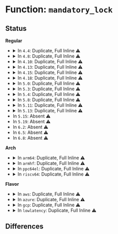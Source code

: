 # Function: <code>mandatory_lock</code>

## Status
<b>Regular</b>
<ul>
<li>
<details>
<summary>In <code>4.4</code>: Duplicate, Full Inline ⚠️</summary>

**Collision:** Static Duplication

**Inline:** Full

**Transformation:** False

**Instances:**

```
In mm/mmap.c (ffffffff811c76c9)
Location: include/linux/fs.h:2075
Inline: True
Inline callers:
  - mm/mmap.c:do_mmap
```
```
In fs/open.c (ffffffff8120996a)
Location: include/linux/fs.h:2075
Inline: True
Inline callers:
  - fs/open.c:vfs_truncate
```
```
In fs/read_write.c (ffffffff8120c6a5)
Location: include/linux/fs.h:2075
Inline: True
Inline callers:
  - fs/read_write.c:rw_verify_area
```
```
In fs/namei.c (ffffffff8121ab98)
Location: include/linux/fs.h:2075
Inline: True
Inline callers:
  - fs/namei.c:path_openat
```
```
In fs/locks.c (ffffffff8125fe06)
Location: include/linux/fs.h:2075
Inline: True
Inline callers:
  - fs/locks.c:lock_get_status
  - fs/locks.c:fcntl_setlk
```
</details>
</li>
<li>
<details>
<summary>In <code>4.8</code>: Duplicate, Full Inline ⚠️</summary>

**Collision:** Static Duplication

**Inline:** Full

**Transformation:** False

**Instances:**

```
In mm/mmap.c (ffffffff811e3d62)
Location: include/linux/fs.h:2165
Inline: True
Inline callers:
  - mm/mmap.c:do_mmap
```
```
In fs/open.c (ffffffff8122f778)
Location: include/linux/fs.h:2165
Inline: True
Inline callers:
  - fs/open.c:vfs_truncate
```
```
In fs/read_write.c (ffffffff81231cfc)
Location: include/linux/fs.h:2165
Inline: True
Inline callers:
  - fs/read_write.c:clone_verify_area
  - fs/read_write.c:rw_verify_area
```
```
In fs/namei.c (ffffffff812423d5)
Location: include/linux/fs.h:2165
Inline: True
Inline callers:
  - fs/namei.c:path_openat
```
```
In fs/locks.c (ffffffff8128bfc6)
Location: include/linux/fs.h:2165
Inline: True
Inline callers:
  - fs/locks.c:lock_get_status
  - fs/locks.c:fcntl_setlk
```
</details>
</li>
<li>
<details>
<summary>In <code>4.10</code>: Duplicate, Full Inline ⚠️</summary>

**Collision:** Static Duplication

**Inline:** Full

**Transformation:** False

**Instances:**

```
In mm/mmap.c (ffffffff811f3d4a)
Location: include/linux/fs.h:2146
Inline: True
Inline callers:
  - mm/mmap.c:do_mmap
```
```
In fs/open.c (ffffffff81241d0b)
Location: include/linux/fs.h:2146
Inline: True
Inline callers:
  - fs/open.c:vfs_truncate
```
```
In fs/read_write.c (ffffffff812442ac)
Location: include/linux/fs.h:2146
Inline: True
Inline callers:
  - fs/read_write.c:clone_verify_area
  - fs/read_write.c:rw_verify_area
```
```
In fs/namei.c (ffffffff812552ae)
Location: include/linux/fs.h:2146
Inline: True
Inline callers:
  - fs/namei.c:path_openat
```
```
In fs/locks.c (ffffffff812a0d46)
Location: include/linux/fs.h:2146
Inline: True
Inline callers:
  - fs/locks.c:lock_get_status
  - fs/locks.c:fcntl_setlk
```
</details>
</li>
<li>
<details>
<summary>In <code>4.13</code>: Duplicate, Full Inline ⚠️</summary>

**Collision:** Static Duplication

**Inline:** Full

**Transformation:** False

**Instances:**

```
In mm/mmap.c (ffffffff811fed27)
Location: include/linux/fs.h:2199
Inline: True
Inline callers:
  - mm/mmap.c:do_mmap
```
```
In fs/open.c (ffffffff8124d327)
Location: include/linux/fs.h:2199
Inline: True
Inline callers:
  - fs/open.c:vfs_truncate
```
```
In fs/read_write.c (ffffffff8124fa3d)
Location: include/linux/fs.h:2199
Inline: True
Inline callers:
  - fs/read_write.c:clone_verify_area
  - fs/read_write.c:rw_verify_area
```
```
In fs/namei.c (ffffffff812612f2)
Location: include/linux/fs.h:2199
Inline: True
Inline callers:
  - fs/namei.c:path_openat
```
```
In fs/locks.c (ffffffff812afae5)
Location: include/linux/fs.h:2199
Inline: True
Inline callers:
  - fs/locks.c:lock_get_status
  - fs/locks.c:fcntl_setlk
```
</details>
</li>
<li>
<details>
<summary>In <code>4.15</code>: Duplicate, Full Inline ⚠️</summary>

**Collision:** Static Duplication

**Inline:** Full

**Transformation:** False

**Instances:**

```
In mm/mmap.c (ffffffff8121736a)
Location: include/linux/fs.h:2244
Inline: True
Inline callers:
  - mm/mmap.c:do_mmap
```
```
In fs/open.c (ffffffff8126f29a)
Location: include/linux/fs.h:2244
Inline: True
Inline callers:
  - fs/open.c:vfs_truncate
```
```
In fs/read_write.c (ffffffff8127198d)
Location: include/linux/fs.h:2244
Inline: True
Inline callers:
  - fs/read_write.c:clone_verify_area
  - fs/read_write.c:rw_verify_area
```
```
In fs/namei.c (ffffffff81283a29)
Location: include/linux/fs.h:2244
Inline: True
Inline callers:
  - fs/namei.c:path_openat
```
```
In fs/locks.c (ffffffff812d394e)
Location: include/linux/fs.h:2244
Inline: True
Inline callers:
  - fs/locks.c:lock_get_status
  - fs/locks.c:fcntl_setlk
```
</details>
</li>
<li>
<details>
<summary>In <code>4.18</code>: Duplicate, Full Inline ⚠️</summary>

**Collision:** Static Duplication

**Inline:** Full

**Transformation:** False

**Instances:**

```
In mm/mmap.c (ffffffff8123842f)
Location: include/linux/fs.h:2260
Inline: True
Inline callers:
  - mm/mmap.c:do_mmap
```
```
In fs/open.c (ffffffff81295d84)
Location: include/linux/fs.h:2260
Inline: True
Inline callers:
  - fs/open.c:do_sys_ftruncate
  - fs/open.c:vfs_truncate
```
```
In fs/read_write.c (ffffffff812977fc)
Location: include/linux/fs.h:2260
Inline: True
Inline callers:
  - fs/read_write.c:clone_verify_area
  - fs/read_write.c:rw_verify_area
```
```
In fs/namei.c (ffffffff812aabb6)
Location: include/linux/fs.h:2260
Inline: True
Inline callers:
  - fs/namei.c:path_openat
```
```
In fs/locks.c (ffffffff812fddfe)
Location: include/linux/fs.h:2260
Inline: True
Inline callers:
  - fs/locks.c:lock_get_status
  - fs/locks.c:fcntl_setlk
```
</details>
</li>
<li>
<details>
<summary>In <code>5.0</code>: Duplicate, Full Inline ⚠️</summary>

**Collision:** Static Duplication

**Inline:** Full

**Transformation:** False

**Instances:**

```
In mm/mmap.c (ffffffff8124be05)
Location: include/linux/fs.h:2346
Inline: True
Inline callers:
  - mm/mmap.c:do_mmap
```
```
In fs/open.c (ffffffff812aab74)
Location: include/linux/fs.h:2346
Inline: True
Inline callers:
  - fs/open.c:do_sys_ftruncate
  - fs/open.c:vfs_truncate
```
```
In fs/read_write.c (ffffffff812ac4d2)
Location: include/linux/fs.h:2346
Inline: True
Inline callers:
  - fs/read_write.c:remap_verify_area
  - fs/read_write.c:remap_verify_area
  - fs/read_write.c:rw_verify_area
  - fs/read_write.c:rw_verify_area
```
```
In fs/namei.c (ffffffff812bf986)
Location: include/linux/fs.h:2346
Inline: True
Inline callers:
  - fs/namei.c:path_openat
```
```
In fs/locks.c (ffffffff8131385f)
Location: include/linux/fs.h:2346
Inline: True
Inline callers:
  - fs/locks.c:lock_get_status
  - fs/locks.c:lock_get_status
  - fs/locks.c:fcntl_setlk
  - fs/locks.c:fcntl_setlk
```
</details>
</li>
<li>
<details>
<summary>In <code>5.3</code>: Duplicate, Full Inline ⚠️</summary>

**Collision:** Static Duplication

**Inline:** Full

**Transformation:** False

**Instances:**

```
In mm/mmap.c (ffffffff8125e293)
Location: include/linux/fs.h:2340
Inline: True
Inline callers:
  - mm/mmap.c:do_mmap
```
```
In fs/open.c (ffffffff812c7351)
Location: include/linux/fs.h:2340
Inline: True
Inline callers:
  - fs/open.c:do_sys_ftruncate
  - fs/open.c:vfs_truncate
```
```
In fs/read_write.c (ffffffff812c8c2f)
Location: include/linux/fs.h:2340
Inline: True
Inline callers:
  - fs/read_write.c:remap_verify_area
  - fs/read_write.c:remap_verify_area
  - fs/read_write.c:rw_verify_area
  - fs/read_write.c:rw_verify_area
```
```
In fs/namei.c (ffffffff812dcb0e)
Location: include/linux/fs.h:2340
Inline: True
Inline callers:
  - fs/namei.c:do_last
```
```
In fs/locks.c (ffffffff8133b068)
Location: include/linux/fs.h:2340
Inline: True
Inline callers:
  - fs/locks.c:lock_get_status
  - fs/locks.c:lock_get_status
  - fs/locks.c:fcntl_setlk
  - fs/locks.c:fcntl_setlk
```
</details>
</li>
<li>
<details>
<summary>In <code>5.4</code>: Duplicate, Full Inline ⚠️</summary>

**Collision:** Static Duplication

**Inline:** Full

**Transformation:** False

**Instances:**

```
In mm/mmap.c (ffffffff8126ca87)
Location: include/linux/fs.h:2375
Inline: True
Inline callers:
  - mm/mmap.c:do_mmap
```
```
In fs/open.c (ffffffff812d8d61)
Location: include/linux/fs.h:2375
Inline: True
Inline callers:
  - fs/open.c:do_sys_ftruncate
  - fs/open.c:vfs_truncate
```
```
In fs/read_write.c (ffffffff812da63f)
Location: include/linux/fs.h:2375
Inline: True
Inline callers:
  - fs/read_write.c:remap_verify_area
  - fs/read_write.c:remap_verify_area
  - fs/read_write.c:rw_verify_area
  - fs/read_write.c:rw_verify_area
```
```
In fs/namei.c (ffffffff812ee65d)
Location: include/linux/fs.h:2375
Inline: True
Inline callers:
  - fs/namei.c:do_last
```
```
In fs/locks.c (ffffffff813535c8)
Location: include/linux/fs.h:2375
Inline: True
Inline callers:
  - fs/locks.c:lock_get_status
  - fs/locks.c:lock_get_status
  - fs/locks.c:fcntl_setlk
  - fs/locks.c:fcntl_setlk
```
</details>
</li>
<li>
<details>
<summary>In <code>5.8</code>: Duplicate, Full Inline ⚠️</summary>

**Collision:** Static Duplication

**Inline:** Full

**Transformation:** False

**Instances:**

```
In mm/mmap.c (ffffffff8129c753)
Location: include/linux/fs.h:2408
Inline: True
Inline callers:
  - mm/mmap.c:do_mmap
```
```
In fs/open.c (ffffffff8130eba1)
Location: include/linux/fs.h:2408
Inline: True
Inline callers:
  - fs/open.c:do_sys_ftruncate
  - fs/open.c:vfs_truncate
```
```
In fs/read_write.c (ffffffff81310b3f)
Location: include/linux/fs.h:2408
Inline: True
Inline callers:
  - fs/read_write.c:remap_verify_area
  - fs/read_write.c:remap_verify_area
  - fs/read_write.c:rw_verify_area
  - fs/read_write.c:rw_verify_area
```
```
In fs/namei.c (ffffffff8132140a)
Location: include/linux/fs.h:2408
Inline: True
Inline callers:
  - fs/namei.c:handle_truncate
```
```
In fs/locks.c (ffffffff813999be)
Location: include/linux/fs.h:2408
Inline: True
Inline callers:
  - fs/locks.c:lock_get_status
  - fs/locks.c:lock_get_status
  - fs/locks.c:fcntl_setlk
  - fs/locks.c:fcntl_setlk
```
</details>
</li>
<li>
<details>
<summary>In <code>5.11</code>: Duplicate, Full Inline ⚠️</summary>

**Collision:** Static Duplication

**Inline:** Full

**Transformation:** False

**Instances:**

```
In mm/mmap.c (ffffffff812a7a83)
Location: include/linux/fs.h:2362
Inline: True
Inline callers:
  - mm/mmap.c:do_mmap
```
```
In fs/open.c (ffffffff8131ae83)
Location: include/linux/fs.h:2362
Inline: True
Inline callers:
  - fs/open.c:do_sys_ftruncate
  - fs/open.c:vfs_truncate
```
```
In fs/read_write.c (ffffffff8131d730)
Location: include/linux/fs.h:2362
Inline: True
Inline callers:
  - fs/read_write.c:rw_verify_area
```
```
In fs/namei.c (ffffffff8132c9aa)
Location: include/linux/fs.h:2362
Inline: True
Inline callers:
  - fs/namei.c:handle_truncate
```
```
In fs/remap_range.c (ffffffff8136603f)
Location: include/linux/fs.h:2362
Inline: True
Inline callers:
  - fs/remap_range.c:remap_verify_area
```
```
In fs/locks.c (ffffffff813ab4ae)
Location: include/linux/fs.h:2362
Inline: True
Inline callers:
  - fs/locks.c:lock_get_status
  - fs/locks.c:lock_get_status
  - fs/locks.c:fcntl_setlk
  - fs/locks.c:fcntl_setlk
```
</details>
</li>
<li>
<details>
<summary>In <code>5.13</code>: Duplicate, Full Inline ⚠️</summary>

**Collision:** Static Duplication

**Inline:** Full

**Transformation:** False

**Instances:**

```
In fs/read_write.c (0)
Location: include/linux/fs.h:2639
Inline: True
```
```
In fs/remap_range.c (0)
Location: include/linux/fs.h:2639
Inline: True
```
```
In fs/locks.c (0)
Location: include/linux/fs.h:2639
Inline: True
```
</details>
</li>
<li>
In <code>5.15</code>: Absent ⚠️
</li>
<li>
In <code>5.19</code>: Absent ⚠️
</li>
<li>
In <code>6.2</code>: Absent ⚠️
</li>
<li>
In <code>6.5</code>: Absent ⚠️
</li>
<li>
In <code>6.8</code>: Absent ⚠️
</li>
</ul>
<b>Arch</b>
<ul>
<li>
<details>
<summary>In <code>arm64</code>: Duplicate, Full Inline ⚠️</summary>

**Collision:** Static Duplication

**Inline:** Full

**Transformation:** False

**Instances:**

```
In mm/mmap.c (ffff800010303b88)
Location: include/linux/fs.h:2375
Inline: True
Inline callers:
  - mm/mmap.c:do_mmap
```
```
In fs/open.c (ffff80001037e0e0)
Location: include/linux/fs.h:2375
Inline: True
Inline callers:
  - fs/open.c:do_sys_ftruncate
  - fs/open.c:vfs_truncate
```
```
In fs/read_write.c (ffff80001037fc7c)
Location: include/linux/fs.h:2375
Inline: True
Inline callers:
  - fs/read_write.c:remap_verify_area
  - fs/read_write.c:remap_verify_area
  - fs/read_write.c:rw_verify_area
  - fs/read_write.c:rw_verify_area
```
```
In fs/namei.c (ffff8000103982e4)
Location: include/linux/fs.h:2375
Inline: True
Inline callers:
  - fs/namei.c:do_last
```
```
In fs/locks.c (ffff800010415118)
Location: include/linux/fs.h:2375
Inline: True
Inline callers:
  - fs/locks.c:lock_get_status
  - fs/locks.c:lock_get_status
  - fs/locks.c:fcntl_setlk
  - fs/locks.c:fcntl_setlk
```
</details>
</li>
<li>
<details>
<summary>In <code>armhf</code>: Duplicate, Full Inline ⚠️</summary>

**Collision:** Static Duplication

**Inline:** Full

**Transformation:** False

**Instances:**

```
In mm/mmap.c (c05224ac)
Location: include/linux/fs.h:2375
Inline: True
Inline callers:
  - mm/mmap.c:do_mmap
```
```
In fs/open.c (c0568a64)
Location: include/linux/fs.h:2375
Inline: True
Inline callers:
  - fs/open.c:do_sys_ftruncate
  - fs/open.c:vfs_truncate
```
```
In fs/read_write.c (c056a2a0)
Location: include/linux/fs.h:2375
Inline: True
Inline callers:
  - fs/read_write.c:remap_verify_area
  - fs/read_write.c:remap_verify_area
  - fs/read_write.c:rw_verify_area
  - fs/read_write.c:rw_verify_area
```
```
In fs/namei.c (c057e8e4)
Location: include/linux/fs.h:2375
Inline: True
Inline callers:
  - fs/namei.c:do_last
```
```
In fs/locks.c (c05e22ec)
Location: include/linux/fs.h:2375
Inline: True
Inline callers:
  - fs/locks.c:lock_get_status
  - fs/locks.c:lock_get_status
  - fs/locks.c:fcntl_setlk64
  - fs/locks.c:fcntl_setlk64
  - fs/locks.c:fcntl_setlk
  - fs/locks.c:fcntl_setlk
```
</details>
</li>
<li>
<details>
<summary>In <code>ppc64el</code>: Duplicate, Full Inline ⚠️</summary>

**Collision:** Static Duplication

**Inline:** Full

**Transformation:** False

**Instances:**

```
In mm/mmap.c (c0000000003d08d8)
Location: include/linux/fs.h:2375
Inline: True
Inline callers:
  - mm/mmap.c:do_mmap
```
```
In fs/open.c (c000000000473afc)
Location: include/linux/fs.h:2375
Inline: True
Inline callers:
  - fs/open.c:do_sys_ftruncate
  - fs/open.c:vfs_truncate
```
```
In fs/read_write.c (c000000000475ba0)
Location: include/linux/fs.h:2375
Inline: True
Inline callers:
  - fs/read_write.c:remap_verify_area
  - fs/read_write.c:remap_verify_area
  - fs/read_write.c:rw_verify_area
  - fs/read_write.c:rw_verify_area
```
```
In fs/namei.c (c000000000492204)
Location: include/linux/fs.h:2375
Inline: True
Inline callers:
  - fs/namei.c:do_last
```
```
In fs/locks.c (c000000000524b94)
Location: include/linux/fs.h:2375
Inline: True
Inline callers:
  - fs/locks.c:lock_get_status
  - fs/locks.c:lock_get_status
  - fs/locks.c:fcntl_setlk
  - fs/locks.c:fcntl_setlk
```
</details>
</li>
<li>
<details>
<summary>In <code>riscv64</code>: Duplicate, Full Inline ⚠️</summary>

**Collision:** Static Duplication

**Inline:** Full

**Transformation:** False

**Instances:**

```
In mm/mmap.c (ffffffe000210596)
Location: include/linux/fs.h:2375
Inline: True
Inline callers:
  - mm/mmap.c:do_mmap
```
```
In fs/open.c (ffffffe000253e66)
Location: include/linux/fs.h:2375
Inline: True
Inline callers:
  - fs/open.c:do_sys_ftruncate
  - fs/open.c:vfs_truncate
```
```
In fs/read_write.c (ffffffe00025561e)
Location: include/linux/fs.h:2375
Inline: True
Inline callers:
  - fs/read_write.c:remap_verify_area
  - fs/read_write.c:remap_verify_area
  - fs/read_write.c:rw_verify_area
  - fs/read_write.c:rw_verify_area
```
```
In fs/namei.c (ffffffe000265efe)
Location: include/linux/fs.h:2375
Inline: True
Inline callers:
  - fs/namei.c:do_last
```
```
In fs/locks.c (ffffffe0002bcd00)
Location: include/linux/fs.h:2375
Inline: True
Inline callers:
  - fs/locks.c:lock_get_status
  - fs/locks.c:lock_get_status
  - fs/locks.c:fcntl_setlk
  - fs/locks.c:fcntl_setlk
```
</details>
</li>
</ul>
<b>Flavor</b>
<ul>
<li>
<details>
<summary>In <code>aws</code>: Duplicate, Full Inline ⚠️</summary>

**Collision:** Static Duplication

**Inline:** Full

**Transformation:** False

**Instances:**

```
In mm/mmap.c (ffffffff812650d7)
Location: include/linux/fs.h:2375
Inline: True
Inline callers:
  - mm/mmap.c:do_mmap
```
```
In fs/open.c (ffffffff812d1341)
Location: include/linux/fs.h:2375
Inline: True
Inline callers:
  - fs/open.c:do_sys_ftruncate
  - fs/open.c:vfs_truncate
```
```
In fs/read_write.c (ffffffff812d2c1f)
Location: include/linux/fs.h:2375
Inline: True
Inline callers:
  - fs/read_write.c:remap_verify_area
  - fs/read_write.c:remap_verify_area
  - fs/read_write.c:rw_verify_area
  - fs/read_write.c:rw_verify_area
```
```
In fs/namei.c (ffffffff812e6c3d)
Location: include/linux/fs.h:2375
Inline: True
Inline callers:
  - fs/namei.c:do_last
```
```
In fs/locks.c (ffffffff8134bba8)
Location: include/linux/fs.h:2375
Inline: True
Inline callers:
  - fs/locks.c:lock_get_status
  - fs/locks.c:lock_get_status
  - fs/locks.c:fcntl_setlk
  - fs/locks.c:fcntl_setlk
```
</details>
</li>
<li>
<details>
<summary>In <code>azure</code>: Duplicate, Full Inline ⚠️</summary>

**Collision:** Static Duplication

**Inline:** Full

**Transformation:** False

**Instances:**

```
In mm/mmap.c (ffffffff812574f7)
Location: include/linux/fs.h:2375
Inline: True
Inline callers:
  - mm/mmap.c:do_mmap
```
```
In fs/open.c (ffffffff812c1fc1)
Location: include/linux/fs.h:2375
Inline: True
Inline callers:
  - fs/open.c:do_sys_ftruncate
  - fs/open.c:vfs_truncate
```
```
In fs/read_write.c (ffffffff812c389f)
Location: include/linux/fs.h:2375
Inline: True
Inline callers:
  - fs/read_write.c:remap_verify_area
  - fs/read_write.c:remap_verify_area
  - fs/read_write.c:rw_verify_area
  - fs/read_write.c:rw_verify_area
```
```
In fs/namei.c (ffffffff812d787d)
Location: include/linux/fs.h:2375
Inline: True
Inline callers:
  - fs/namei.c:do_last
```
```
In fs/locks.c (ffffffff8133c888)
Location: include/linux/fs.h:2375
Inline: True
Inline callers:
  - fs/locks.c:lock_get_status
  - fs/locks.c:lock_get_status
  - fs/locks.c:fcntl_setlk
  - fs/locks.c:fcntl_setlk
```
</details>
</li>
<li>
<details>
<summary>In <code>gcp</code>: Duplicate, Full Inline ⚠️</summary>

**Collision:** Static Duplication

**Inline:** Full

**Transformation:** False

**Instances:**

```
In mm/mmap.c (ffffffff81262e77)
Location: include/linux/fs.h:2375
Inline: True
Inline callers:
  - mm/mmap.c:do_mmap
```
```
In fs/open.c (ffffffff812cf151)
Location: include/linux/fs.h:2375
Inline: True
Inline callers:
  - fs/open.c:do_sys_ftruncate
  - fs/open.c:vfs_truncate
```
```
In fs/read_write.c (ffffffff812d0a2f)
Location: include/linux/fs.h:2375
Inline: True
Inline callers:
  - fs/read_write.c:remap_verify_area
  - fs/read_write.c:remap_verify_area
  - fs/read_write.c:rw_verify_area
  - fs/read_write.c:rw_verify_area
```
```
In fs/namei.c (ffffffff812e4a4d)
Location: include/linux/fs.h:2375
Inline: True
Inline callers:
  - fs/namei.c:do_last
```
```
In fs/locks.c (ffffffff81349678)
Location: include/linux/fs.h:2375
Inline: True
Inline callers:
  - fs/locks.c:lock_get_status
  - fs/locks.c:lock_get_status
  - fs/locks.c:fcntl_setlk
  - fs/locks.c:fcntl_setlk
```
</details>
</li>
<li>
<details>
<summary>In <code>lowlatency</code>: Duplicate, Full Inline ⚠️</summary>

**Collision:** Static Duplication

**Inline:** Full

**Transformation:** False

**Instances:**

```
In mm/mmap.c (ffffffff81272837)
Location: include/linux/fs.h:2375
Inline: True
Inline callers:
  - mm/mmap.c:do_mmap
```
```
In fs/open.c (ffffffff812dff61)
Location: include/linux/fs.h:2375
Inline: True
Inline callers:
  - fs/open.c:do_sys_ftruncate
  - fs/open.c:vfs_truncate
```
```
In fs/read_write.c (ffffffff812e185f)
Location: include/linux/fs.h:2375
Inline: True
Inline callers:
  - fs/read_write.c:remap_verify_area
  - fs/read_write.c:remap_verify_area
  - fs/read_write.c:rw_verify_area
  - fs/read_write.c:rw_verify_area
```
```
In fs/namei.c (ffffffff812f59cd)
Location: include/linux/fs.h:2375
Inline: True
Inline callers:
  - fs/namei.c:do_last
```
```
In fs/locks.c (ffffffff8135cf28)
Location: include/linux/fs.h:2375
Inline: True
Inline callers:
  - fs/locks.c:lock_get_status
  - fs/locks.c:lock_get_status
  - fs/locks.c:fcntl_setlk
  - fs/locks.c:fcntl_setlk
```
</details>
</li>
</ul>

## Differences
